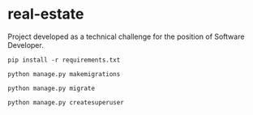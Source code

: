 # real-estate
Project developed as a technical challenge for the position of Software Developer.

``` pip install -r requirements.txt ```

``` python manage.py makemigrations ```

``` python manage.py migrate ```

``` python manage.py createsuperuser ```